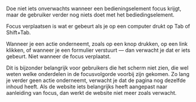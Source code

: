 <!-- @license CC0-1.0 -->

Doe niet iets onverwachts wanneer een bedieningselement focus krijgt, maar de gebruiker verder nog niets doet met het bediedingselement.

Focus verplaatsen is wat er gebeurt als je op een computer drukt op Tab of Shift+Tab.

Wanneer je een actie onderneemt, zoals op een knop drukken, op een link klikken, of wanneer je een formulier verstuurt — dan verwacht je dat er iets gebeurt. Niet wanneer de focus verplaatst.

Dit is bijzonder belangrijk voor gebruikers die het scherm niet zien, die wel weten welke onderdelen in de focusvolgorde voorbij zijn gekomen. Zo lang je verder geen actie onderneemt, verwacht je dat de pagina nog dezelfde inhoud heeft. Als de website iets belangrijks heeft aangepast naar aanleiding van focus, dan werkt de website niet meer zoals verwacht.
